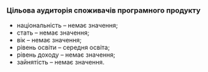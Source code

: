 ### Цільова аудиторія споживачів програмного продукту 

+ національність – немає значення;  
+ стать – немає значення;  
+ вік – немає значення;  
+ рівень освіти – середня освіта;  
+ рівень доходу – немає значення;  
+ зайнятість – немає значення.
